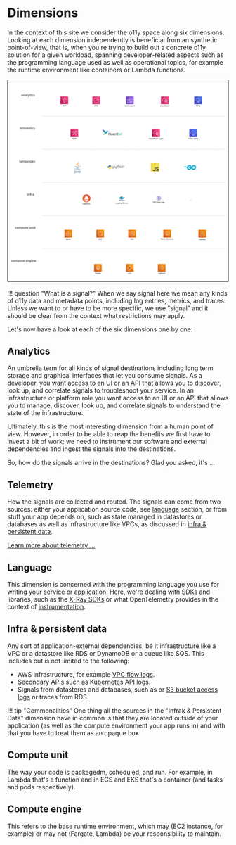 # Dimensions

In the context of this site we consider the o11y space along six dimensions.
Looking at each dimension independently is beneficial from an synthetic
point-of-view, that is, when you're trying to build out a concrete o11y solution
for a given workload, spanning developer-related aspects such as the programming
language used as well as operational topics, for example the runtime environment
like containers or Lambda functions.

![o11y space](images/o11y-space.png)


!!! question "What is a signal?"
    When we say signal here we mean any kinds of o11y data and metadata points,
    including log entries, metrics, and traces. Unless we want to or have to be
    more specific, we use "signal" and it should be clear from the context what
    restrictions may apply.

Let's now have a look at each of the six dimensions one by one:

## Analytics

An umbrella term for all kinds of signal destinations including long term
storage and graphical interfaces that let you consume signals. As a developer,
you want access to an UI or an API that allows you to discover, look up, and
correlate signals to troubleshoot your service. In an infrastructure or platform
role you want access to an UI or an API that allows you to manage, discover,
look up, and correlate signals to understand the state of the infrastructure.

Ultimately, this is the most interesting dimension from a human point of view.
However, in order to be able to reap the benefits we first have to invest a bit
of work: we need to instrument our software and external dependencies and ingest
the signals into the destinations.

So, how do the signals arrive in the destinations? Glad you asked, it's …

## Telemetry

How the signals are collected and routed. The signals can come from two sources:
either your application source code, see [language](#language) section, or 
from stuff your app depends on, such as state managed in datastores or databases
as well as infrastructure like VPCs, as discussed
in [infra & persistent data](#infra-persistent-data).

[Learn more about telemetry …](../telemetry)

## Language

This dimension is concerned with the programming language you use for writing
your service or application. Here, we're dealing with SDKs and libraries, such 
as the [X-Ray SDKs][x-ray-sdks] or what OpenTelemetry provides in the context
of [instrumentation][otel-instrumentation].

## Infra & persistent data

Any sort of application-external dependencies, be it infrastructure like 
a VPC or a datastore like RDS or DynamoDB or a queue like SQS. This includes
but is not limited to the following:

- AWS infrastructure, for example [VPC flow logs][vpc-flow-logs].
- Secondary APIs such as [Kubernetes API logs][k8s-api-logs].
- Signals from datastores and databases, such as or
  [S3 bucket access logs][s3-bucket-logs] or traces from RDS.

!!! tip "Commonalities"
    One thing all the sources in the "Infrak & Persistent Data" dimension have
    in common is that they are located outside of your application (as well
    as the compute environment your app runs in) and with that you have to treat
    them as an opaque box.

## Compute unit

The way your code is packagedm, scheduled, and run. For example, in Lambda that's a
function and in ECS and EKS that's a container (and tasks and pods
respectively).

## Compute engine

This refers to the base runtime environment, which may (EC2 instance, for
example) or may not (Fargate, Lambda) be your responsibility to maintain.



[vpc-flow-logs]: https://docs.aws.amazon.com/vpc/latest/userguide/flow-logs.html
[s3-bucket-logs]: https://docs.aws.amazon.com/AmazonS3/latest/userguide/enable-server-access-logging.html
[k8s-api-logs]: https://docs.aws.amazon.com/eks/latest/userguide/control-plane-logs.html
[x-ray-sdks]: https://docs.aws.amazon.com/xray/index.html
[otel-instrumentation]: https://opentelemetry.io/docs/concepts/instrumenting/
